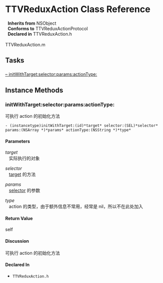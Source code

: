 # TTVReduxAction Class Reference

&nbsp;&nbsp;**Inherits from** NSObject  
&nbsp;&nbsp;**Conforms to** TTVReduxActionProtocol  
&nbsp;&nbsp;**Declared in** TTVReduxAction.h<br />  
TTVReduxAction.m  

## Tasks

### 

[&ndash;&nbsp;initWithTarget:selector:params:actionType:](#//api/name/initWithTarget:selector:params:actionType:)  

<a title="Instance Methods" name="instance_methods"></a>
## Instance Methods

<a name="//api/name/initWithTarget:selector:params:actionType:" title="initWithTarget:selector:params:actionType:"></a>
### initWithTarget:selector:params:actionType:

可执行 action 的初始化方法

`- (instancetype)initWithTarget:(id)*target* selector:(SEL)*selector* params:(NSArray *)*params* actionType:(NSString *)*type*`

#### Parameters

*target*  
&nbsp;&nbsp;&nbsp;实际执行的对象  

*selector*  
&nbsp;&nbsp;&nbsp;<a href="#//api/name/target">target</a> 的方法  

*params*  
&nbsp;&nbsp;&nbsp;<a href="#//api/name/selector">selector</a> 的参数  

*type*  
&nbsp;&nbsp;&nbsp;action 的类型，由于额外信息不常用，经常是 nil，所以不在此处加入  

#### Return Value
self

#### Discussion
可执行 action 的初始化方法

#### Declared In
* `TTVReduxAction.h`

